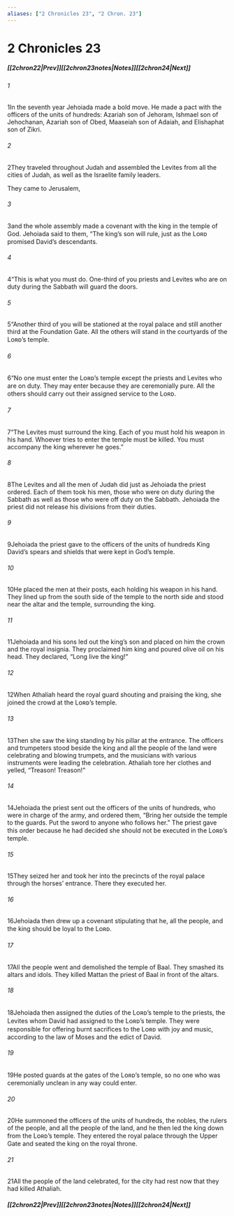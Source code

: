 ```yaml
---
aliases: ["2 Chronicles 23", "2 Chron. 23"]
---
```

# 2 Chronicles 23
##### <span class=arrow-left></span>[[2chron22|Prev]]<span class=navigation-separator></span>[[2chron23notes|Notes]]<span class=navigation-separator></span>[[2chron24|Next]]<span class=arrow-right></span>
###### 1
<span class=verse-first>1</span>In the seventh year Jehoiada made a bold move. He made a pact with the officers of the units of hundreds: Azariah son of Jehoram, Ishmael son of Jehochanan, Azariah son of Obed, Maaseiah son of Adaiah, and Elishaphat son of Zikri.
###### 2
<span class=verse-body>2</span>They traveled throughout Judah and assembled the Levites from all the cities of Judah, as well as the Israelite family leaders.
<div class=paragraph-break></div>

They came to Jerusalem,
###### 3
<span class=verse-body>3</span>and the whole assembly made a covenant with the king in the temple of God. Jehoiada said to them, “The king’s son will rule, just as the Lᴏʀᴅ promised David’s descendants.
###### 4
<span class=verse-body>4</span>“This is what you must do. One-third of you priests and Levites who are on duty during the Sabbath will guard the doors.
###### 5
<span class=verse-body>5</span>“Another third of you will be stationed at the royal palace and still another third at the Foundation Gate. All the others will stand in the courtyards of the Lᴏʀᴅ’s temple.
###### 6
<span class=verse-body>6</span>“No one must enter the Lᴏʀᴅ’s temple except the priests and Levites who are on duty. They may enter because they are ceremonially pure. All the others should carry out their assigned service to the Lᴏʀᴅ.
###### 7
<span class=verse-body>7</span>“The Levites must surround the king. Each of you must hold his weapon in his hand. Whoever tries to enter the temple must be killed. You must accompany the king wherever he goes.”
<div class=paragraph-break></div>

###### 8
<span class=verse-first>8</span>The Levites and all the men of Judah did just as Jehoiada the priest ordered. Each of them took his men, those who were on duty during the Sabbath as well as those who were off duty on the Sabbath. Jehoiada the priest did not release his divisions from their duties.
###### 9
<span class=verse-body>9</span>Jehoiada the priest gave to the officers of the units of hundreds King David’s spears and shields that were kept in God’s temple.
###### 10
<span class=verse-body>10</span>He placed the men at their posts, each holding his weapon in his hand. They lined up from the south side of the temple to the north side and stood near the altar and the temple, surrounding the king.
###### 11
<span class=verse-body>11</span>Jehoiada and his sons led out the king’s son and placed on him the crown and the royal insignia. They proclaimed him king and poured olive oil on his head. They declared, “Long live the king!”
<div class=paragraph-break></div>

###### 12
<span class=verse-first>12</span>When Athaliah heard the royal guard shouting and praising the king, she joined the crowd at the Lᴏʀᴅ’s temple.
###### 13
<span class=verse-body>13</span>Then she saw the king standing by his pillar at the entrance. The officers and trumpeters stood beside the king and all the people of the land were celebrating and blowing trumpets, and the musicians with various instruments were leading the celebration. Athaliah tore her clothes and yelled, “Treason! Treason!”
###### 14
<span class=verse-body>14</span>Jehoiada the priest sent out the officers of the units of hundreds, who were in charge of the army, and ordered them, “Bring her outside the temple to the guards. Put the sword to anyone who follows her.” The priest gave this order because he had decided she should not be executed in the Lᴏʀᴅ’s temple.
###### 15
<span class=verse-body>15</span>They seized her and took her into the precincts of the royal palace through the horses’ entrance. There they executed her.
<div class=paragraph-break></div>

###### 16
<span class=verse-first>16</span>Jehoiada then drew up a covenant stipulating that he, all the people, and the king should be loyal to the Lᴏʀᴅ.
###### 17
<span class=verse-body>17</span>All the people went and demolished the temple of Baal. They smashed its altars and idols. They killed Mattan the priest of Baal in front of the altars.
###### 18
<span class=verse-body>18</span>Jehoiada then assigned the duties of the Lᴏʀᴅ’s temple to the priests, the Levites whom David had assigned to the Lᴏʀᴅ’s temple. They were responsible for offering burnt sacrifices to the Lᴏʀᴅ with joy and music, according to the law of Moses and the edict of David.
###### 19
<span class=verse-body>19</span>He posted guards at the gates of the Lᴏʀᴅ’s temple, so no one who was ceremonially unclean in any way could enter.
###### 20
<span class=verse-body>20</span>He summoned the officers of the units of hundreds, the nobles, the rulers of the people, and all the people of the land, and he then led the king down from the Lᴏʀᴅ’s temple. They entered the royal palace through the Upper Gate and seated the king on the royal throne.
###### 21
<span class=verse-body>21</span>All the people of the land celebrated, for the city had rest now that they had killed Athaliah.
##### <span class=arrow-left></span>[[2chron22|Prev]]<span class=navigation-separator></span>[[2chron23notes|Notes]]<span class=navigation-separator></span>[[2chron24|Next]]<span class=arrow-right></span>
